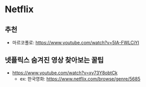 # Netflix

## 추천
* 마르코폴로: https://www.youtube.com/watch?v=5IA-FWLCiYI

## 넷플릭스 숨겨진 영상 찾아보는 꿀팁
* https://www.youtube.com/watch?v=xy73Y8obtCk
  - ex: 한국영화: https://www.netflix.com/browse/genre/5685
  
